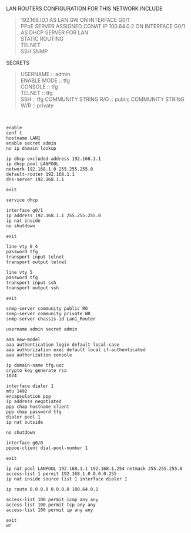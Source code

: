LAN ROUTERS CONFIGURATION FOR THIS NETWORK INCLUDE  

>192.168.ID.1 AS LAN GW ON INTERFACE G0/1  
>PPoE SERVER ASSIGNED CGNAT IP 100.64.0.2 ON INTERFACE G0/1  
>AS DHCP SERVER FOR LAN  
>STATIC ROUTING  
>TELNET  
>SSH 
>SNMP
  
SECRETS  

>USERNAME    :: admin  
>ENABLE MODE :: tfg  
>CONSOLE     :: tfg  
>TELNET      :: tfg  
>SSH         :: tfg 
>COMMUNITY STRING R/O :: public
>COMMUNITY STRING W/R :: private
  
&nbsp;  
  
```
enable
conf t
hostname LAN1
enable secret admin
no ip domain lookup

ip dhcp excluded-address 192.168.1.1
ip dhcp pool LANPOOL
network 192.168.1.0 255.255.255.0
default-router 192.168.1.1
dns-server 192.168.1.1

exit

service dhcp

interface g0/1
ip address 192.168.1.1 255.255.255.0
ip nat inside
no shutdown

exit

line vty 0 4
password tfg
transport input telnet
transport output telnet

line vty 5
password tfg
transport input ssh
transport output ssh

exit

snmp-server community public RO
snmp-server community private WR
snmp-server chassis-id Lan1_Router

username admin secret admin

aaa new-model
aaa authentication login default local-case
aaa authorization exec default local if-authenticated
aaa authorization console

ip domain-name tfg.uoc
crypto key generate rsa
1024

interface dialer 1
mtu 1492
encapsulation ppp
ip address negotiated 
ppp chap hostname client
ppp chap password tfg
dialer pool 1
ip nat outside

no shutdown

interface g0/0
pppoe-client dial-pool-number 1

exit

ip nat pool LANPOOL 192.168.1.1 192.168.1.254 netmask 255.255.255.0
access-list 1 permit 192.168.1.0 0.0.0.255
ip nat inside source list 1 interface dialer 1

ip route 0.0.0.0 0.0.0.0 100.64.0.1

access-list 100 permit icmp any any
access-list 100 permit tcp any any
access-list 100 permit ip any any

exit
wr
```
